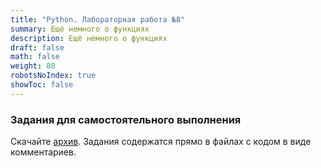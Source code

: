 ```yaml
---
title: "Python. Лабораторная работа №8"
summary: Ещё немного о функциях
description: Ещё немного о функциях
draft: false
math: false
weight: 80
robotsNoIndex: true
showToc: false
---
```


### Задания для самостоятельного выполнения

Скачайте [архив](/python/lab08.zip). Задания содержатся прямо в файлах с кодом в виде комментариев.
